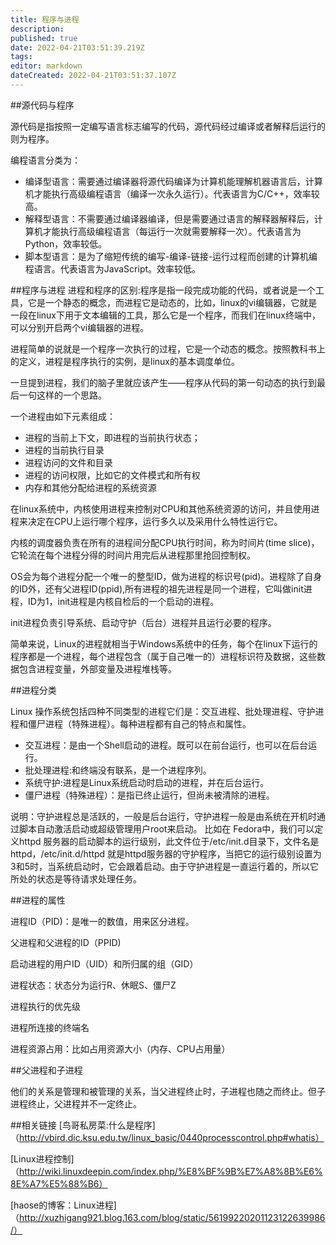```yaml
---
title: 程序与进程
description: 
published: true
date: 2022-04-21T03:51:39.219Z
tags: 
editor: markdown
dateCreated: 2022-04-21T03:51:37.107Z
---
```




##源代码与程序

源代码是指按照一定编写语言标志编写的代码，源代码经过编译或者解释后运行的则为程序。

编程语言分类为：

- 编译型语言：需要通过编译器将源代码编译为计算机能理解机器语言后，计算机才能执行高级编程语言（编译一次永久运行）。代表语言为C/C++，效率较高。
- 解释型语言：不需要通过编译器编译，但是需要通过语言的解释器解释后，计算机才能执行高级编程语言（每运行一次就需要解释一次）。代表语言为Python，效率较低。
- 脚本型语言：是为了缩短传统的编写-编译-链接-运行过程而创建的计算机编程语言。代表语言为JavaScript。效率较低。

##程序与进程
进程和程序的区别:程序是指一段完成功能的代码，或者说是一个工具，它是一个静态的概念，而进程它是动态的，比如，linux的vi编辑器，它就是一段在linux下用于文本编辑的工具，那么它是一个程序，而我们在linux终端中，可以分别开启两个vi编辑器的进程。

进程简单的说就是一个程序一次执行的过程，它是一个动态的概念。按照教科书上的定义，进程是程序执行的实例，是linux的基本调度单位。

一旦提到进程，我们的脑子里就应该产生——程序从代码的第一句动态的执行到最后一句这样的一个思路。

一个进程由如下元素组成：

- 进程的当前上下文，即进程的当前执行状态；
- 进程的当前执行目录
- 进程访问的文件和目录
- 进程的访问权限，比如它的文件模式和所有权
- 内存和其他分配给进程的系统资源

在linux系统中，内核使用进程来控制对CPU和其他系统资源的访问，并且使用进程来决定在CPU上运行哪个程序，运行多久以及采用什么特性运行它。

内核的调度器负责在所有的进程间分配CPU执行时间，称为时间片(time slice)，它轮流在每个进程分得的时间片用完后从进程那里抢回控制权。

OS会为每个进程分配一个唯一的整型ID，做为进程的标识号(pid)。进程除了自身的ID外，还有父进程ID(ppid),所有进程的祖先进程是同一个进程，它叫做init进程，ID为1，init进程是内核自检后的一个启动的进程。

init进程负责引导系统、启动守护（后台）进程并且运行必要的程序。

简单来说，Linux的进程就相当于Windows系统中的任务，每个在linux下运行的程序都是一个进程，每个进程包含（属于自己唯一的）进程标识符及数据，这些数据包含进程变量，外部变量及进程堆栈等。

##进程分类

Linux 操作系统包括四种不同类型的进程它们是：交互进程、批处理进程、守护进程和僵尸进程（特殊进程）。每种进程都有自己的特点和属性。

- 交互进程：是由一个Shell启动的进程。既可以在前台运行，也可以在后台运行。
- 批处理进程:和终端没有联系，是一个进程序列。
- 系统守护:进程是Linux系统启动时启动的进程，并在后台运行。
- 僵尸进程（特殊进程）：是指已终止运行，但尚未被清除的进程。

说明：守护进程总是活跃的，一般是后台运行，守护进程一般是由系统在开机时通过脚本自动激活启动或超级管理用户root来启动。 比如在 Fedora中，我们可以定义httpd 服务器的启动脚本的运行级别，此文件位于/etc/init.d目录下，文件名是httpd，/etc/init.d/httpd 就是httpd服务器的守护程序，当把它的运行级别设置为3和5时，当系统启动时，它会跟着启动。由于守护进程是一直运行着的，所以它所处的状态是等待请求处理任务。

##进程的属性

进程ID（PID)：是唯一的数值，用来区分进程。

父进程和父进程的ID（PPID)

启动进程的用户ID（UID）和所归属的组（GID）

进程状态：状态分为运行R、休眠S、僵尸Z

进程执行的优先级

进程所连接的终端名

进程资源占用：比如占用资源大小（内存、CPU占用量）

##父进程和子进程

他们的关系是管理和被管理的关系，当父进程终止时，子进程也随之而终止。但子进程终止，父进程并不一定终止。

##相关链接
[鸟哥私房菜:什么是程序]（http://vbird.dic.ksu.edu.tw/linux_basic/0440processcontrol.php#whatis）

[Linux进程控制]（http://wiki.linuxdeepin.com/index.php/%E8%BF%9B%E7%A8%8B%E6%8E%A7%E5%88%B6）

[haose的博客：Linux进程]（http://xuzhigang921.blog.163.com/blog/static/56199220201123122639986/）